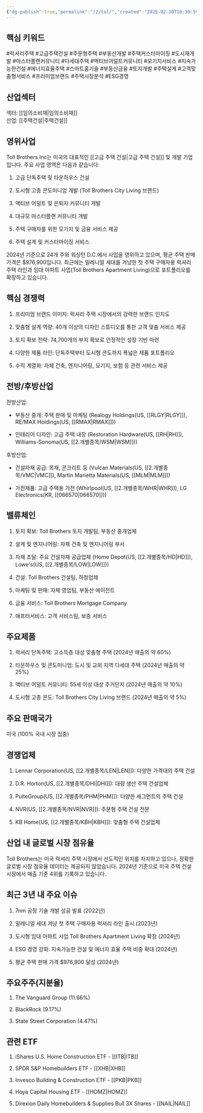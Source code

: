 ```yaml
---
{"dg-publish":true,"permalink":"/2/tol/","created":"2025-02-20T10:39:59.386+09:00","updated":"2025-06-03T20:06:01.686+09:00"}
---
```


## 핵심 키워드

#럭셔리주택 #고급주택건설 #주문형주택 #부동산개발 #주택커스터마이징 #도시재개발 #마스터플랜커뮤니티 #다세대주택 #액티브어덜트커뮤니티 #모기지서비스 #지속가능한건설 #에너지효율주택 #스마트홈기술 #부동산금융 #토지개발 #주택설계 #고객맞춤형서비스 #프리미엄브랜드 #주택시장분석 #ESG경영

## 산업섹터

섹터: [[임의소비재\|임의소비재]]  
산업: [[주택건설\|주택건설]]

## 영위사업

Toll Brothers Inc는 미국의 대표적인 [[고급 주택 건설\|고급 주택 건설]] 및 개발 기업입니다. 주요 사업 영역은 다음과 같습니다:

1. 고급 단독주택 및 타운하우스 건설
    
2. 도시형 고층 콘도미니엄 개발 (Toll Brothers City Living 브랜드)
    
3. 액티브 어덜트 및 은퇴자 커뮤니티 개발
    
4. 대규모 마스터플랜 커뮤니티 개발
    
5. 주택 구매자를 위한 모기지 및 금융 서비스 제공
    
6. 주택 설계 및 커스터마이징 서비스
    

2024년 기준으로 24개 주와 워싱턴 D.C.에서 사업을 영위하고 있으며, 평균 주택 판매 가격은 $976,900입니다. 최근에는 밀레니얼 세대를 겨냥한 첫 주택 구매자용 럭셔리 주택 라인과 임대 아파트 사업(Toll Brothers Apartment Living)으로 포트폴리오를 확장하고 있습니다.

## 핵심 경쟁력

1. 프리미엄 브랜드 이미지: 럭셔리 주택 시장에서의 강력한 브랜드 인지도
    
2. 맞춤형 설계 역량: 40개 이상의 디자인 스튜디오를 통한 고객 맞춤 서비스 제공
    
3. 토지 확보 전략: 74,700개의 부지 확보로 안정적인 성장 기반 마련
    
4. 다양한 제품 라인: 단독주택부터 도시형 콘도까지 폭넓은 제품 포트폴리오
    
5. 수직 계열화: 자체 건축, 엔지니어링, 모기지, 보험 등 관련 서비스 제공
    

## 전방/후방산업

전방산업:

- 부동산 중개: 주택 판매 및 마케팅 (Realogy Holdings(US, [[RLGY\|RLGY]]), RE/MAX Holdings(US, [[RMAX\|RMAX]]))
    
- 인테리어 디자인: 고급 주택 내장 (Restoration Hardware(US, [[RH\|RH]]), Williams-Sonoma(US, [[2.개별종목/WSM\|WSM]]))
    

후방산업:

- 건설자재 공급: 목재, 콘크리트 등 (Vulcan Materials(US, [[2.개별종목/VMC\|VMC]]), Martin Marietta Materials(US, [[MLM\|MLM]]))
    
- 가전제품: 고급 주택용 가전 (Whirlpool(US, [[2.개별종목/WHR\|WHR]]), LG Electronics(KR, [[066570\|066570]]))
    

## 밸류체인

1. 토지 확보: Toll Brothers 토지 개발팀, 부동산 중개업체
    
2. 설계 및 엔지니어링: 자체 건축 및 엔지니어링 부서
    
3. 자재 조달: 주요 건설자재 공급업체 (Home Depot(US, [[2.개별종목/HD\|HD]]), Lowe's(US, [[2.개별종목/LOW\|LOW]]))
    
4. 건설: Toll Brothers 건설팀, 하청업체
    
5. 마케팅 및 판매: 자체 영업팀, 부동산 에이전트
    
6. 금융 서비스: Toll Brothers Mortgage Company
    
7. 애프터서비스: 고객 서비스팀, 보증 서비스
    

## 주요제품

1. 럭셔리 단독주택: 고소득층 대상 맞춤형 주택 (2024년 매출의 약 60%)
    
2. 타운하우스 및 콘도미니엄: 도시 및 교외 지역 다세대 주택 (2024년 매출의 약 25%)
    
3. 액티브 어덜트 커뮤니티: 55세 이상 대상 주거단지 (2024년 매출의 약 10%)
    
4. 도시형 고층 콘도: Toll Brothers City Living 브랜드 (2024년 매출의 약 5%)
    

## 주요 판매국가

미국 (100% 국내 시장 집중)

## 경쟁업체

1. Lennar Corporation(US, [[2.개별종목/LEN\|LEN]]): 다양한 가격대의 주택 건설
    
2. D.R. Horton(US, [[2.개별종목/DHI\|DHI]]): 대량 생산 주택 건설업체
    
3. PulteGroup(US, [[2.개별종목/PHM\|PHM]]): 다양한 세그먼트의 주택 건설
    
4. NVR(US, [[2.개별종목/NVR\|NVR]]): 주문형 주택 건설 전문
    
5. KB Home(US, [[2.개별종목/KBH\|KBH]]): 맞춤형 주택 건설업체
    

## 산업 내 글로벌 시장 점유율

Toll Brothers는 미국 럭셔리 주택 시장에서 선도적인 위치를 차지하고 있으나, 정확한 글로벌 시장 점유율 데이터는 제공되지 않았습니다. 2024년 기준으로 미국 주택 건설 시장에서 매출 기준 4위를 기록하고 있습니다.

## 최근 3년 내 주요 이슈

1. 7nm 공정 기술 개발 성공 발표 (2022년)
    
2. 밀레니얼 세대 겨냥 첫 주택 구매자용 럭셔리 라인 출시 (2023년)
    
3. 도시형 임대 아파트 사업 Toll Brothers Apartment Living 확장 (2024년)
    
4. ESG 경영 강화: 지속가능한 건설 및 에너지 효율 주택 비중 확대 (2024년)
    
5. 평균 주택 판매 가격 $976,900 달성 (2024년)
    

## 주요주주(지분율)

1. The Vanguard Group (11.66%)
    
2. BlackRock (9.17%)
    
3. State Street Corporation (4.47%)
    

## 관련 ETF

1. iShares U.S. Home Construction ETF - [[ITB\|ITB]]
    
2. SPDR S&P Homebuilders ETF - [[XHB\|XHB]]
    
3. Invesco Building & Construction ETF - [[PKB\|PKB]]
    
4. Hoya Capital Housing ETF - [[HOMZ\|HOMZ]]
    
5. Direxion Daily Homebuilders & Supplies Bull 3X Shares - [[NAIL\|NAIL]]
    
